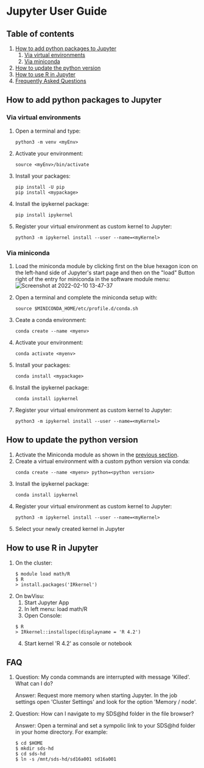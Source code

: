 # Jupyter User Guide

## Table of contents
1) [How to add python packages to Jupyter](#how-to-add-python-packages-to-jupyter)
   1) [Via virtual environments](#via-virtual-environments)
   2) [Via miniconda](#via-miniconda)
2) [How to update the python version](#how-to-update-the-python-version)
3) [How to use R in Jupyter](#how-to-use-r-in-jupyter)
4) [Frequently Asked Questions](#faq)

## How to add python packages to Jupyter

### Via virtual environments
1) Open a terminal and type:
   ```
   python3 -m venv <myEnv>
   ```
1) Activate your environment:
   ```
   source <myEnv>/bin/activate
   ```
2) Install your packages:
   ```
   pip install -U pip
   pip install <mypackage>
   ```
3) Install the ipykernel package:
   ```
   pip install ipykernel
   ```
2) Register your virtual environment as custom kernel to Jupyter:
   ```
   python3 -m ipykernel install --user --name=<myKernel>
   ```
### Via miniconda
1) Load the miniconda module by clicking first on the blue hexagon icon on the left-hand side of Jupyter's start page and then on the "load" Button right of the entry for miniconda in the software module menu: ![Screenshot at 2022-02-10 13-47-37](https://user-images.githubusercontent.com/68850960/153412721-960613c1-ccbd-46a3-922f-bcbf247553a8.png)    

2) Open a terminal and complete the miniconda setup with:
    ```
    source $MINICONDA_HOME/etc/profile.d/conda.sh 
    ```
3) Ceate a conda environment:
    ```
    conda create --name <myenv>
    ```
4) Activate your environment:
    ```
    conda activate <myenv>
    ```
5) Install your packages:
   ```
   conda install <mypackage>
   ```
6) Install the ipykernel package:
   ```
   conda install ipykernel
   ```
7) Register your virtual environment as custom kernel to Jupyter:
   ```
   python3 -m ipykernel install --user --name=<myKernel>
   ```
  
## How to update the python version
1) Activate the Miniconda module as shown in the [previous section](#via-miniconda).
2) Create a virtual environment with a custom python version via conda:
   ```
   conda create --name <myenv> python=<python version>
   ```
3) Install the ipykernel package:
   ```
   conda install ipykernel
   ```
4) Register your virtual environment as custom kernel to Jupyter:
   ```
   python3 -m ipykernel install --user --name=<myKernel>
   ```
5) Select your newly created kernel in Jupyter

## How to use R in Jupyter

1) On the cluster:
   ```
   $ module load math/R
   $ R
   > install.packages('IRkernel')
   ```
2) On bwVisu:
   1) Start Jupyter App
   2) In left menu: load math/R
   3) Open Console:
    ```
    $ R
    > IRkernel::installspec(displayname = 'R 4.2')
    ```
   4) Start kernel 'R 4.2' as console or notebook

## FAQ

1) Question: My conda commands are interrupted with message 'Killed'. What can I do?

   Answer: Request more memory when starting Jupyter. In the job settings open 'Cluster Settings' and look for the option 'Memory / node'.

2) Question: How can I navigate to my SDS@hd folder in the file browser?

   Answer: Open a terminal and set a sympolic link to your SDS@hd folder in your home directory. For example:
   ```
   $ cd $HOME
   $ mkdir sds-hd
   $ cd sds-hd
   $ ln -s /mnt/sds-hd/sd16a001 sd16a001
   ```
